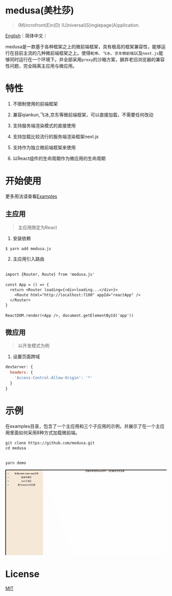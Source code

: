 # medusa(美杜莎)

> (M)ircrofront(E)n(D) (U)niversal(S)inglepage(A)pplication. 

[English](https://github.com/tuya/medusa)｜简体中文｜

medusa是一款基于各种框架之上的微前端框架，具有极高的框架兼容性，能够运行在目前主流的几种微前端框架之上。使得`乾坤`、`飞冰`、`京东微前端`以及`next.js`能够同时运行在一个环境下。并全部采用`proxy`的沙箱方案，摒弃老旧浏览器的兼容性问题，完全隔离主应用与微应用。

# 特性

1. 不限制使用的前端框架

2. 兼容qiankun,飞冰,京东等微前端框架，可以直接加载，不需要任何改动

3. 支持服务端渲染模式的直接使用

4. 支持加载比较流行的服务端渲染框架next.js

5. 支持作为独立微前端框架来使用

6. 以React组件的生命周期作为微应用的生命周期


# 开始使用

更多用法请查看[Examples](./examples)

## 主应用

> 主应用限定为React

1. 安装依赖

```shell
$ yarn add medusa.js 
```

2. 主应用引入路由

```tsx

import {Router, Route} from 'medusa.js'

const App = () => {
  return <Router loading={<div>loading...</div>}>
    <Route html="http://localhost:7100" appId="reactApp" />
  </Router>
}

ReactDOM.render(<App />, document.getElementById('app'))

```

## 微应用

> 以开发模式为例

1. 设置页面跨域

```js
devServer: {
  headers: {
    'Access-Control-Allow-Origin': '*'
  }
}

```

# 示例

在examples目录，包含了一个主应用和三个子应用的示例。并展示了在一个主应用里面如何采用8种方式加载微前端。


```shell
git clone https://github.com/medusa.git
cd medusa
```

```shell

yarn demo

```

![](./examples/demo.gif)

# License
[MIT](./LICENSE)
